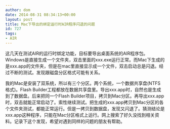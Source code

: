 ```yaml
---
author: dom
date: 2014-08-31 08:34:13+00:00
layout: post
title: Mac下导出的绑定运行时AIR程序闪退的问题
id: 727
tags:
- AIR
---
```


这几天在测试AIR的运行时绑定功能，目标要导出桌面系统的AIR程序包。Windows是直接生成一个文件夹，双击里面的xxx.exe运行正常。而Mac下生成的是xxx.app的文件夹，但是在mac里直接显示成一个文件，双击启动总是闪退。经过不断的测试。发现跟磁盘分区格式可能有关系。

我的Mac是安装了双系统，所以有三个分区。两个系统，一个数据共享盘(NTFS格式)。Flash Builder工程都放在数据共享盘里。导出xxx.app时，自然也是生成到了数据盘。后来把同一个Flash Builder项目，拷贝到Mac分区。再导出xxx.app时，双击就能正常启动了。索性继续测试。把生成的xxx.app拷贝到Mac分区的各个文件夹测试，都能正常运行。但是一拷贝到数据盘，发现又闪退了。猜测结论是xxx.app这种程序，只能在Mac分区格式上运行。网上搜索了好久没找到相关资料。记录下这个发现，希望对遇到同样的问题的朋友有帮助。
